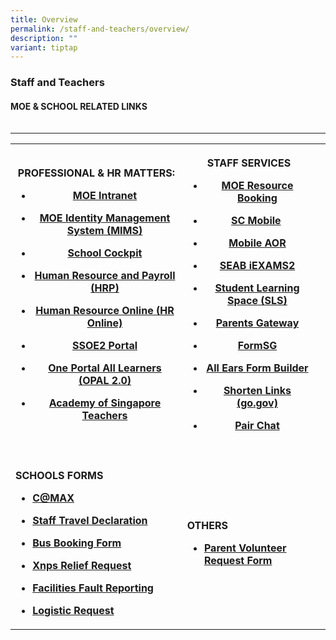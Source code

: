 ```yaml
---
title: Overview
permalink: /staff-and-teachers/overview/
description: ""
variant: tiptap
---
```

<h3>Staff and Teachers</h3>
<h4>MOE &amp; SCHOOL RELATED LINKS</h4>
<table style="width: 0px">
<colgroup></colgroup>
<tbody>
<tr></tr>
</tbody>
</table>
<hr>
<table style="minWidth: 75px">
<colgroup>
<col>
<col>
<col>
</colgroup>
<tbody>
<tr>
<th rowspan="1" colspan="1">
<p><strong>PROFESSIONAL &amp; HR MATTERS:</strong>
</p>
<ul data-tight="true" class="tight">
<li>
<p><a href="https://intranet.moe.gov.sg" rel="noopener nofollow" target="_blank">MOE Intranet</a>
</p>
</li>
<li>
<p><a href="https://portal.mims.moe.gov.sg" rel="noopener nofollow" target="_blank">MOE Identity Management System (MIMS)</a>
</p>
</li>
<li>
<p><a href="https://schoolcockpit.moe.gov.sg/" rel="noopener nofollow" target="_blank">School Cockpit</a>
</p>
</li>
<li>
<p><a href="https://www.hrp.gov.sg/hrp/#/" rel="noopener nofollow" target="_blank">Human Resource and Payroll (HRP)</a>
</p>
</li>
<li>
<p><a href="https://intranet.moe.gov.sg/hronline/pages/home.aspx" rel="noopener nofollow" target="_blank">Human Resource Online (HR Online)</a>
</p>
</li>
<li>
<p><a href="https://ssoe2.moe.edu.sg" rel="noopener nofollow" target="_blank">SSOE2 Portal</a>
</p>
</li>
<li>
<p><a href="https://idm.opal2.moe.edu.sg/" rel="noopener nofollow" target="_blank">One Portal All Learners (OPAL 2.0)</a>
</p>
</li>
<li>
<p><a href="https://academyofsingaporeteachers.moe.edu.sg/" rel="noopener nofollow" target="_blank">Academy of Singapore Teachers</a>
</p>
</li>
</ul>
</th>
<th rowspan="1" colspan="1">
<p><strong>STAFF SERVICES</strong>
</p>
<ul data-tight="true" class="tight">
<li>
<p><a href="https://rbs.avero-tech.com/" rel="noopener nofollow" target="_blank">MOE Resource Booking</a>
</p>
</li>
<li>
<p><a href="https://scmobile.moe.edu.sg/login" rel="noopener nofollow" target="_blank">SC Mobile</a>&nbsp;</p>
</li>
<li>
<p><a href="https://www.gebiz.gov.sg/egov/" rel="noopener nofollow" target="_blank">Mobile AOR</a>
</p>
</li>
<li>
<p><a href="https://iexams.seab.gov.sg/" rel="noopener nofollow" target="_blank">SEAB iEXAMS2</a>
</p>
</li>
<li>
<p><a href="https://vle.learning.moe.edu.sg/login" rel="noopener nofollow" target="_blank">Student Learning Space (SLS)</a>
</p>
</li>
<li>
<p><a href="https://pg.moe.edu.sg/" rel="noopener nofollow" target="_blank">Parents Gateway</a>
</p>
</li>
<li>
<p><a href="https://form.gov.sg/" rel="noopener nofollow" target="_blank">FormSG</a>
</p>
</li>
<li>
<p><a href="https://forms.moe.edu.sg/" rel="noopener nofollow" target="_blank">All Ears Form Builder</a>
</p>
</li>
<li>
<p><a href="https://go.gov.sg/#/" rel="noopener nofollow" target="_blank">Shorten Links (go.gov)</a>
</p>
</li>
<li>
<p><a href="https://pair.gov.sg/login" rel="noopener nofollow" target="_blank">Pair Chat</a>
</p>
</li>
</ul>
</th>
<th rowspan="1" colspan="1">
<p></p>
</th>
</tr>
<tr>
<td rowspan="1" colspan="1">
<p></p>
</td>
<td rowspan="1" colspan="1">
<p></p>
</td>
<td rowspan="1" colspan="1">
<p></p>
</td>
</tr>
<tr>
<td rowspan="1" colspan="1">
<p><strong>SCHOOLS FORMS</strong>
</p>
<ul data-tight="true" class="tight">
<li>
<p><strong><a href="https://sites.google.com/moe.edu.sg/communication-channel-teachers/home?authuser=1" rel="noopener nofollow" target="_blank">C@MAX</a></strong>
</p>
</li>
<li>
<p><strong><a href="https://form.gov.sg/6642d3a1048abac439daaf13" rel="noopener nofollow" target="_blank">Staff Travel Declaration</a></strong>
</p>
</li>
<li>
<p><strong><a href="https://docs.google.com/forms/d/1qYdbi7NHF5L_oGCV2K5MqR5j0ttNFn9a0O-CJLoCg1E/viewform" rel="noopener noreferrer nofollow" target="_blank">Bus Booking Form</a></strong>
</p>
</li>
<li>
<p><strong><a href="http://for.edu.sg/xnpsreliefrequest" rel="noopener noreferrer nofollow" target="_blank">Xnps Relief Request</a></strong>
</p>
</li>
<li>
<p><strong><a href="https://form.gov.sg/6716e3a8552a6bd134e34aad" rel="noopener noreferrer nofollow" target="_blank">Facilities Fault Reporting</a></strong>
</p>
</li>
<li>
<p><strong><a href="https://form.gov.sg/677b38ce53af8180d88c916e" rel="noopener noreferrer nofollow" target="_blank">Logistic Request</a></strong>
</p>
</li>
</ul>
</td>
<td rowspan="1" colspan="1">
<p><strong>OTHERS</strong>
</p>
<ul data-tight="true" class="tight">
<li>
<p><strong><a href="https://goo.gl/forms/0FMptHySCjBxd0kI3" rel="noopener noreferrer nofollow" target="_blank">Parent Volunteer Request Form</a></strong>
</p>
</li>
</ul>
</td>
<td rowspan="1" colspan="1">
<p></p>
</td>
</tr>
</tbody>
</table>
<p></p>
<p></p>
<p></p>